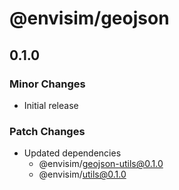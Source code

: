 # @envisim/geojson

## 0.1.0

### Minor Changes

- Initial release

### Patch Changes

- Updated dependencies
  - @envisim/geojson-utils@0.1.0
  - @envisim/utils@0.1.0
